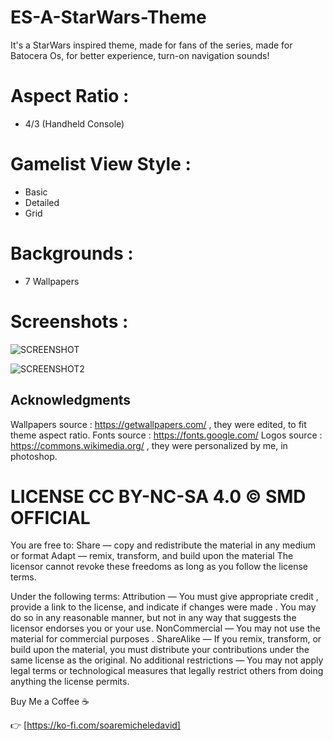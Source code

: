 # ES-A-StarWars-Theme
It's a StarWars inspired theme, made for fans of the series, made for Batocera Os, for better experience, turn-on navigation sounds!

# Aspect Ratio :
- 4/3 (Handheld Console)
  
# Gamelist View Style :
- Basic
- Detailed
- Grid

# Backgrounds :
- 7 Wallpapers

# Screenshots :

![SCREENSHOT](https://github.com/soaremicheledavid/ES-A-StarWars-Theme/assets/157101299/1416c3a8-2e45-4102-b20c-800489eff223)

![SCREENSHOT2](https://github.com/soaremicheledavid/ES-A-StarWars-Theme/assets/157101299/8d18f83a-5035-427a-9b80-046c1adb6188)


## **Acknowledgments**
Wallpapers source : https://getwallpapers.com/ , they were edited, to fit theme aspect ratio.
Fonts source : https://fonts.google.com/
Logos source : https://commons.wikimedia.org/ , they were personalized by me, in photoshop.


# LICENSE CC BY-NC-SA 4.0 © SMD OFFICIAL

You are free to:
Share — copy and redistribute the material in any medium or format
Adapt — remix, transform, and build upon the material
The licensor cannot revoke these freedoms as long as you follow the license terms.

Under the following terms:
Attribution — You must give appropriate credit , provide a link to the license, and indicate if changes were made . You may do so in any reasonable manner, but not in any way that suggests the licensor endorses you or your use.
NonCommercial — You may not use the material for commercial purposes .
ShareAlike — If you remix, transform, or build upon the material, you must distribute your contributions under the same license as the original.
No additional restrictions — You may not apply legal terms or technological measures that legally restrict others from doing anything the license permits.

Buy Me a Coffee ☕

👉 [https://ko-fi.com/soaremicheledavid] 
